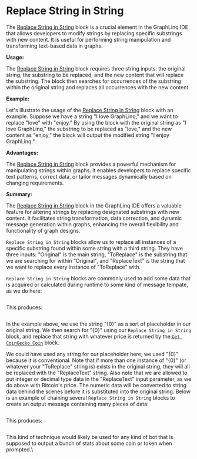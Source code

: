 # Replace String in String

The [Replace String in String](replace-string-in-string.md) block is a crucial element in the GraphLinq IDE that allows developers to modify strings by replacing specific substrings with new content. It is useful for performing string manipulation and transforming text-based data in graphs.

**Usage:**

The [Replace String in String](replace-string-in-string.md) block requires three string inputs: the original string, the substring to be replaced, and the new content that will replace the substring. The block then searches for occurrences of the substring within the original string and replaces all occurrences with the new content.

**Example:**

Let's illustrate the usage of the [Replace String in String](replace-string-in-string.md) block with an example. Suppose we have a string "I love GraphLinq," and we want to replace "love" with "enjoy." By using the block with the original string as "I love GraphLinq," the substring to be replaced as "love," and the new content as "enjoy," the block will output the modified string "I enjoy GraphLinq."

**Advantages:**

The [Replace String in String](replace-string-in-string.md) block provides a powerful mechanism for manipulating strings within graphs. It enables developers to replace specific text patterns, correct data, or tailor messages dynamically based on changing requirements.

**Summary:**

The [Replace String in String](replace-string-in-string.md) block in the GraphLinq IDE offers a valuable feature for altering strings by replacing designated substrings with new content. It facilitates string transformation, data correction, and dynamic message generation within graphs, enhancing the overall flexibility and functionality of graph designs.







`Replace String in String` blocks allow us to replace all instances of a specific substring found within some string with a third string. They have three inputs: "Original" is the main string, "ToReplace" is the substring that we are searching for within "Original", and "ReplaceText" is the string that we want to replace every instance of "ToReplace" with.&#x20;

`Replace String in String` blocks are commonly used to add some data that is acquired or calculated during runtime to some kind of message tempate, as we do here:

<figure><img src="https://i.imgur.com/Cvk90bE.png" alt=""><figcaption></figcaption></figure>

This produces:&#x20;

<figure><img src="https://i.imgur.com/OaRaiwY.png" alt=""><figcaption></figcaption></figure>

In the example above, we use the string "{0}" as a sort of placeholder in our original string. We then search for "{0}" using our `Replace String in String` block, and replace that string with whatever price is returned by the[ `Get CoinGecko Coin`](../../blocks-exchange/coingecko/get-coingecko-coin.md) block.

We could have used any string for our placeholder here; we used "{0}" because it is conventional. Note that if more than one instance of "{0}" (or whatever your "ToReplace" string is) exists in the original string, they will all be replaced with the "ReplaceText" string. Also note that we are allowed to put integer or decimal type data in the "ReplaceText" input parameter, as we do above with Bitcoin's price. The numeric data will be converted to string data behind the scenes before it is substituted into the original string. Below is an example of chaining several `Replace String in String` blocks to create an output message containing many pieces of data:

<figure><img src="https://i.imgur.com/uf0xw8a.png" alt=""><figcaption></figcaption></figure>

This produces:&#x20;

<figure><img src="https://i.imgur.com/SristQQ.png" alt=""><figcaption></figcaption></figure>

This kind of technique would likely be used for any kind of bot that is supposed to output a bunch of stats about some coin or token when prompted.\
